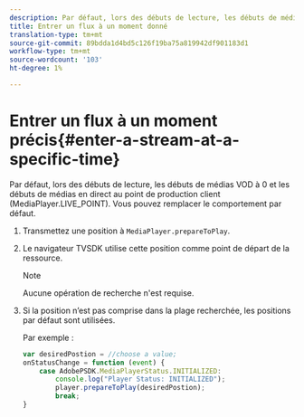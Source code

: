 ```yaml
---
description: Par défaut, lors des débuts de lecture, les débuts de médias VOD à 0 et les débuts de médias en direct au point de production client (MediaPlayer.LIVE_POINT). Vous pouvez remplacer le comportement par défaut.
title: Entrer un flux à un moment donné
translation-type: tm+mt
source-git-commit: 89bdda1d4bd5c126f19ba75a819942df901183d1
workflow-type: tm+mt
source-wordcount: '103'
ht-degree: 1%

---
```



# Entrer un flux à un moment précis{#enter-a-stream-at-a-specific-time}

Par défaut, lors des débuts de lecture, les débuts de médias VOD à 0 et les débuts de médias en direct au point de production client (MediaPlayer.LIVE_POINT). Vous pouvez remplacer le comportement par défaut.

1. Transmettez une position à `MediaPlayer.prepareToPlay`.
1. Le navigateur TVSDK utilise cette position comme point de départ de la ressource.

   >[!NOTE]
   >
   >Aucune opération de recherche n&#39;est requise.

1. Si la position n’est pas comprise dans la plage recherchée, les positions par défaut sont utilisées.

   Par exemple :

   ```js
   var desiredPostion = //choose a value; 
   onStatusChange = function (event) { 
       case AdobePSDK.MediaPlayerStatus.INITIALIZED: 
           console.log("Player Status: INITIALIZED"); 
           player.prepareToPlay(desiredPostion); 
           break; 
   } 
   ```

